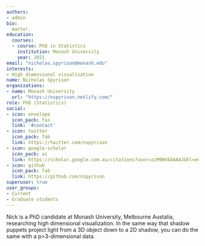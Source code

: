 ```yaml
---
authors:
- admin
bio: 
  matter.
education:
  courses:
  - course: PhD in Statistics
    institution: Monash University
    year: 2021
email: "nicholas.spyrison@monash.edu"
interests:
- High dimensional visualisation
name: Nicholas Spyrison
organizations:
- name: Monash University
  url: "https://nspyrison.netlify.com/"
role: PhD (Statistics)
social:
- icon: envelope
  icon_pack: fas
  link: '#contact'
- icon: twitter
  icon_pack: fab
  link: https://twitter.com/nspyrison
- icon: google-scholar
  icon_pack: ai
  link: https://scholar.google.com.au/citations?user=zzM9WVEAAAAJ&hl=en
- icon: github
  icon_pack: fab
  link: https://github.com/nspyrison
superuser: true
user_groups:
- Current
- Graduate students
---
```


Nick is a PhD candidate at Monash University, Melbourne Austalia, researching high dimensional visualization. In the same way that shadow puppets project light from a 3D object down to a 2D shadow, you can do the same with a p>3-dimensional data. 
